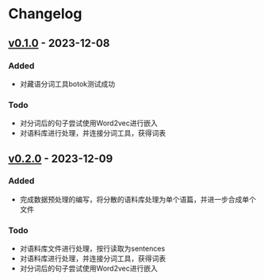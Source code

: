 # Changelog

## [v0.1.0](https://github.com/Hana61/TibetanEDA/releases/tag/v0.1.0) - 2023-12-08

### Added

* 对藏语分词工具botok测试成功

### Todo

* 对分词后的句子尝试使用Word2vec进行嵌入
* 对语料库进行处理，并连接分词工具，获得词表


## [v0.2.0](https://github.com/Hana61/TibetanEDA/releases/tag/v0.2.0) - 2023-12-09

### Added

* 完成数据预处理的编写，将分散的语料库处理为单个语篇，并进一步合成单个文件

### Todo

* 对语料库文件进行处理，按行读取为sentences
* 对语料库进行处理，并连接分词工具，获得词表
* 对分词后的句子尝试使用Word2vec进行嵌入
